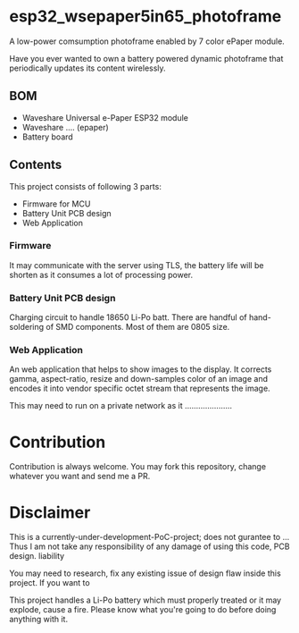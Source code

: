 # esp32_wsepaper5in65_photoframe

A low-power comsumption photoframe enabled by 7 color ePaper module.

Have you ever wanted to own a battery powered dynamic photoframe that periodically updates its content wirelessly.


## BOM

- Waveshare Universal e-Paper ESP32 module
- Waveshare .... (epaper)
- Battery board

## Contents

This project consists of following 3 parts:

- Firmware for MCU
- Battery Unit PCB design
- Web Application

### Firmware

It may communicate with the server using TLS, the battery life will be shorten as it consumes a lot of processing power.  


### Battery Unit PCB design

Charging circuit to handle 18650 Li-Po batt.
There are handful of hand-soldering of SMD components. Most of them are 0805 size. 

### Web Application

An web application that helps to show images to the display.
It corrects gamma, aspect-ratio, resize and down-samples color of an image and encodes it into vendor specific octet stream that represents the image.

This may need to run on a private network as it .....................

 
# Contribution

Contribution is always welcome. You may fork this repository, change whatever you want and send me a PR.


# Disclaimer

This is a currently-under-development-PoC-project; does not gurantee to ...
Thus I am not take any responsibility of any damage of using this code, PCB design. liability

You may need to research, fix any existing issue of design flaw inside this project.
If you want to 

This project handles a Li-Po battery which must properly treated or it may explode, cause a fire.
Please know what you're going to do before doing anything with it.

